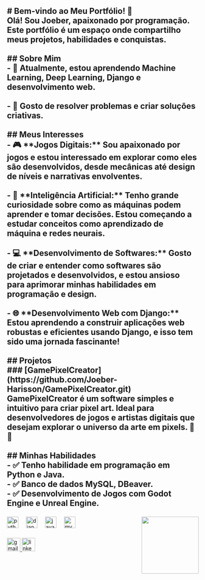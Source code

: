 <h2 align="left"># Bem-vindo ao Meu Portfólio! 👋<br>Olá! Sou Joeber, apaixonado por programação. Este portfólio é um espaço onde compartilho meus projetos, habilidades e conquistas.<br><br>## Sobre Mim<br>- 🌱 Atualmente, estou aprendendo Machine Learning, Deep Learning, Django e desenvolvimento web.<br><br>- 🤔 Gosto de resolver problemas e criar soluções criativas.<br><br>## Meus Interesses<br>- 🎮 **Jogos Digitais:** Sou apaixonado por jogos e estou interessado em explorar como eles são desenvolvidos, desde mecânicas até design de níveis e narrativas envolventes.<br><br>- 🤖 **Inteligência Artificial:** Tenho grande curiosidade sobre como as máquinas podem aprender e tomar decisões. Estou começando a estudar conceitos como aprendizado de máquina e redes neurais.<br><br>- 💻 **Desenvolvimento de Softwares:** Gosto de criar e entender como softwares são projetados e desenvolvidos, e estou ansioso para aprimorar minhas habilidades em programação e design.<br><br>- 🌐 **Desenvolvimento Web com Django:** Estou aprendendo a construir aplicações web robustas e eficientes usando Django, e isso tem sido uma jornada fascinante!<br><br>## Projetos<br>
### [GamePixelCreator](https://github.com/Joeber-Harisson/GamePixelCreator.git)<br>GamePixelCreator é um software simples e intuitivo para criar pixel art. Ideal para desenvolvedores de jogos e artistas digitais que desejam explorar o universo da arte em pixels. 🚀🎨<br><br>## Minhas Habilidades<br>- ✅ Tenho habilidade em programação em Python e Java.<br>- ✅ Banco de dados MySQL, DBeaver.<br>- ✅ Desenvolvimento de Jogos com Godot Engine e Unreal Engine.</h2>

###

<img align="right" height="150" src="https://media0.giphy.com/media/v1.Y2lkPTc5MGI3NjExbmpvZXR0d21nOHFicTFuNTRwNGlleW0yY3lhaDd6eXo0Ym10aDhsZiZlcD12MV9pbnRlcm5hbF9naWZfYnlfaWQmY3Q9Zw/InYcd6Ucqz9LxUe8tP/giphy.gif"  />

###

<div align="left">
  <img src="https://cdn.jsdelivr.net/gh/devicons/devicon/icons/python/python-original.svg" height="30" alt="python logo"  />
  <img width="12" />
  <img src="https://cdn.jsdelivr.net/gh/devicons/devicon/icons/django/django-plain.svg" height="30" alt="django logo"  />
  <img width="12" />
  <img src="https://cdn.jsdelivr.net/gh/devicons/devicon/icons/java/java-original.svg" height="30" alt="java logo"  />
  <img width="12" />
  <img src="https://cdn.jsdelivr.net/gh/devicons/devicon/icons/mysql/mysql-original.svg" height="30" alt="mysql logo"  />
</div>

###

<div align="left">
  <a href="https://mail.google.com/mail/?view=cm&to=joeberherisson@gmail.com" target="_blank">
    <img src="https://img.shields.io/static/v1?message=Gmail&logo=gmail&label=&color=D14836&logoColor=white&labelColor=&style=for-the-badge" height="35" alt="gmail logo"  />
  </a>
  <a href="www.linkedin.com/in/joeber-harisson-bb133b249" target="_blank">
    <img src="https://img.shields.io/static/v1?message=LinkedIn&logo=linkedin&label=&color=0077B5&logoColor=white&labelColor=&style=for-the-badge" height="35" alt="linkedin logo"  />
  </a>
</div>

###
